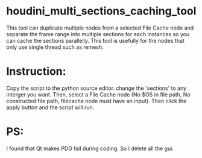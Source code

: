 # houdini_multi_sections_caching_tool

This tool can duplicate multiple nodes from a selected File Cache node and separate the frame range into multiple 
sections for each instances so you can cache the sections parallelly. 
This tool is usefully for the nodes that only use single thread such as remesh.

# Instruction:
Copy the script to the python source editor. change the 'sections' to any interger you want. Then, select a File Cache node (No $OS in file path, No constructed file path, filecache node must have an input). Then click the apply button and the script will run.

# PS:
I found that Qt makes PDG fail during coding. So I delete all the gui.
